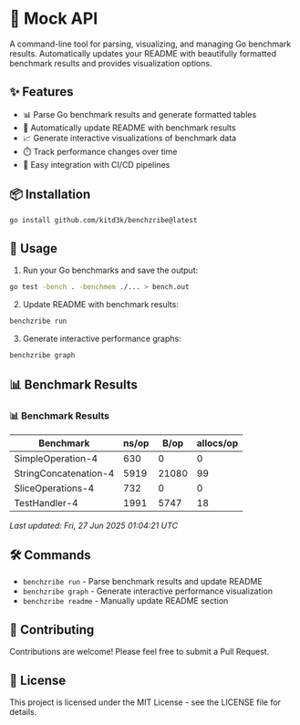# 🔧 Mock API

A command-line tool for parsing, visualizing, and managing Go benchmark results. Automatically updates your README with beautifully formatted benchmark results and provides visualization options.

## ✨ Features

- 📊 Parse Go benchmark results and generate formatted tables
- 📝 Automatically update README with benchmark results
- 📈 Generate interactive visualizations of benchmark data
- ⏱️ Track performance changes over time
- 🔄 Easy integration with CI/CD pipelines

## 📦 Installation

```bash
go install github.com/kitd3k/benchzribe@latest
```

## 🚀 Usage

1. Run your Go benchmarks and save the output:
```bash
go test -bench . -benchmem ./... > bench.out
```

2. Update README with benchmark results:
```bash
benchzribe run
```

3. Generate interactive performance graphs:
```bash
benchzribe graph
```

## 📊 Benchmark Results

<!-- BENCHSCRIBE:START -->
### 📊 Benchmark Results

| Benchmark | ns/op | B/op | allocs/op |
|-----------|-------|------|------------|
| SimpleOperation-4 | 630 | 0 | 0 |
| StringConcatenation-4 | 5919 | 21080 | 99 |
| SliceOperations-4 | 732 | 0 | 0 |
| TestHandler-4 | 1991 | 5747 | 18 |

_Last updated: Fri, 27 Jun 2025 01:04:21 UTC_

<!-- BENCHSCRIBE:END -->

## 🛠️ Commands

- `benchzribe run` - Parse benchmark results and update README
- `benchzribe graph` - Generate interactive performance visualization
- `benchzribe readme` - Manually update README section

## 🤝 Contributing

Contributions are welcome! Please feel free to submit a Pull Request.

## 📄 License

This project is licensed under the MIT License - see the LICENSE file for details.

